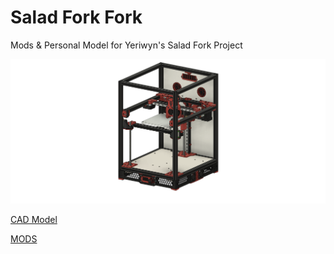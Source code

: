 # Salad Fork Fork

Mods & Personal Model for Yeriwyn's Salad Fork Project

![Salad Fork](/Images/Salad_Fork_CADMonkeyFPV.png)

[CAD Model](/CAD/Salad_Fork_CADMonkeyFPV%20v1.f3d)

[MODS](/MODS)

